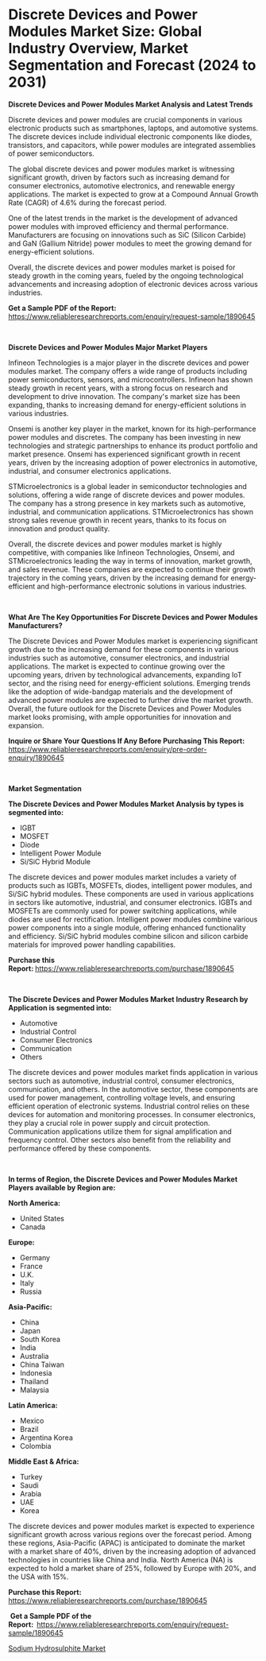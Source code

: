 <p><h1>Discrete Devices and Power Modules Market Size: Global Industry Overview, Market Segmentation and Forecast (2024 to 2031)</h1></p><p><strong>Discrete Devices and Power Modules Market Analysis and Latest Trends</strong></p>
<p><p>Discrete devices and power modules are crucial components in various electronic products such as smartphones, laptops, and automotive systems. The discrete devices include individual electronic components like diodes, transistors, and capacitors, while power modules are integrated assemblies of power semiconductors.</p><p>The global discrete devices and power modules market is witnessing significant growth, driven by factors such as increasing demand for consumer electronics, automotive electronics, and renewable energy applications. The market is expected to grow at a Compound Annual Growth Rate (CAGR) of 4.6% during the forecast period.</p><p>One of the latest trends in the market is the development of advanced power modules with improved efficiency and thermal performance. Manufacturers are focusing on innovations such as SiC (Silicon Carbide) and GaN (Gallium Nitride) power modules to meet the growing demand for energy-efficient solutions.</p><p>Overall, the discrete devices and power modules market is poised for steady growth in the coming years, fueled by the ongoing technological advancements and increasing adoption of electronic devices across various industries.</p></p>
<p><strong>Get a Sample PDF of the Report:&nbsp;</strong> <a href="https://www.reliableresearchreports.com/enquiry/request-sample/1890645">https://www.reliableresearchreports.com/enquiry/request-sample/1890645</a></p>
<p>&nbsp;</p>
<p><strong>Discrete Devices and Power Modules Major Market Players</strong></p>
<p><p>Infineon Technologies is a major player in the discrete devices and power modules market. The company offers a wide range of products including power semiconductors, sensors, and microcontrollers. Infineon has shown steady growth in recent years, with a strong focus on research and development to drive innovation. The company's market size has been expanding, thanks to increasing demand for energy-efficient solutions in various industries.</p><p>Onsemi is another key player in the market, known for its high-performance power modules and discretes. The company has been investing in new technologies and strategic partnerships to enhance its product portfolio and market presence. Onsemi has experienced significant growth in recent years, driven by the increasing adoption of power electronics in automotive, industrial, and consumer electronics applications.</p><p>STMicroelectronics is a global leader in semiconductor technologies and solutions, offering a wide range of discrete devices and power modules. The company has a strong presence in key markets such as automotive, industrial, and communication applications. STMicroelectronics has shown strong sales revenue growth in recent years, thanks to its focus on innovation and product quality.</p><p>Overall, the discrete devices and power modules market is highly competitive, with companies like Infineon Technologies, Onsemi, and STMicroelectronics leading the way in terms of innovation, market growth, and sales revenue. These companies are expected to continue their growth trajectory in the coming years, driven by the increasing demand for energy-efficient and high-performance electronic solutions in various industries.</p></p>
<p>&nbsp;</p>
<p><strong>What Are The Key Opportunities For Discrete Devices and Power Modules Manufacturers?</strong></p>
<p><p>The Discrete Devices and Power Modules market is experiencing significant growth due to the increasing demand for these components in various industries such as automotive, consumer electronics, and industrial applications. The market is expected to continue growing over the upcoming years, driven by technological advancements, expanding IoT sector, and the rising need for energy-efficient solutions. Emerging trends like the adoption of wide-bandgap materials and the development of advanced power modules are expected to further drive the market growth. Overall, the future outlook for the Discrete Devices and Power Modules market looks promising, with ample opportunities for innovation and expansion.</p></p>
<p><strong>Inquire or Share Your Questions If Any Before Purchasing This Report:</strong> <a href="https://www.reliableresearchreports.com/enquiry/pre-order-enquiry/1890645">https://www.reliableresearchreports.com/enquiry/pre-order-enquiry/1890645</a></p>
<p>&nbsp;</p>
<p><strong>Market Segmentation</strong></p>
<p><strong>The Discrete Devices and Power Modules Market Analysis by types is segmented into:</strong></p>
<p><ul><li>IGBT</li><li>MOSFET</li><li>Diode</li><li>Intelligent Power Module</li><li>Si/SiC Hybrid Module</li></ul></p>
<p><p>The discrete devices and power modules market includes a variety of products such as IGBTs, MOSFETs, diodes, intelligent power modules, and Si/SiC hybrid modules. These components are used in various applications in sectors like automotive, industrial, and consumer electronics. IGBTs and MOSFETs are commonly used for power switching applications, while diodes are used for rectification. Intelligent power modules combine various power components into a single module, offering enhanced functionality and efficiency. Si/SiC hybrid modules combine silicon and silicon carbide materials for improved power handling capabilities.</p></p>
<p><strong>Purchase this Report:&nbsp;</strong><a href="https://www.reliableresearchreports.com/purchase/1890645">https://www.reliableresearchreports.com/purchase/1890645</a></p>
<p>&nbsp;</p>
<p><strong>The Discrete Devices and Power Modules Market Industry Research by Application is segmented into:</strong></p>
<p><ul><li>Automotive</li><li>Industrial Control</li><li>Consumer Electronics</li><li>Communication</li><li>Others</li></ul></p>
<p><p>The discrete devices and power modules market finds application in various sectors such as automotive, industrial control, consumer electronics, communication, and others. In the automotive sector, these components are used for power management, controlling voltage levels, and ensuring efficient operation of electronic systems. Industrial control relies on these devices for automation and monitoring processes. In consumer electronics, they play a crucial role in power supply and circuit protection. Communication applications utilize them for signal amplification and frequency control. Other sectors also benefit from the reliability and performance offered by these components.</p></p>
<p>&nbsp;</p>
<p><strong>In terms of Region, the Discrete Devices and Power Modules Market Players available by Region are:</strong></p>
<p>
    <p> <strong> North America: </strong>
        <ul>
            <li>United States</li>
            <li>Canada</li>
        </ul>
        </p> 
    <p> <strong> Europe: </strong>
        <ul>
            <li>Germany</li>
            <li>France</li>
            <li>U.K.</li>
            <li>Italy</li>
            <li>Russia</li>
        </ul>
        </p> 
    <p> <strong> Asia-Pacific: </strong>
        <ul>
            <li>China</li>
            <li>Japan</li>
            <li>South Korea</li>
            <li>India</li>
            <li>Australia</li>
            <li>China Taiwan</li>
            <li>Indonesia</li>
            <li>Thailand</li>
            <li>Malaysia</li>
        </ul>
        </p> 
    <p> <strong> Latin America: </strong>
        <ul>
            <li>Mexico</li>
            <li>Brazil</li>
            <li>Argentina Korea</li>
            <li>Colombia</li>
        </ul>
        </p> 
    <p> <strong> Middle East & Africa: </strong>
        <ul>
            <li>Turkey</li>
            <li>Saudi</li>
            <li>Arabia</li>
            <li>UAE</li>
            <li>Korea</li>
        </ul>
    </p>
    </p>
<p><p>The discrete devices and power modules market is expected to experience significant growth across various regions over the forecast period. Among these regions, Asia-Pacific (APAC) is anticipated to dominate the market with a market share of 40%, driven by the increasing adoption of advanced technologies in countries like China and India. North America (NA) is expected to hold a market share of 25%, followed by Europe with 20%, and the USA with 15%.</p></p>
<p><strong>Purchase this Report: </strong><a href="https://www.reliableresearchreports.com/purchase/1890645">https://www.reliableresearchreports.com/purchase/1890645</a></p>
<p>&nbsp;<strong>Get a Sample PDF of the Report:&nbsp;&nbsp;</strong><a href="https://www.reliableresearchreports.com/enquiry/request-sample/1890645">https://www.reliableresearchreports.com/enquiry/request-sample/1890645</a></p>
<p><strong></strong></p>
<p><p><a href="https://eight-handstand-8fb.notion.site/Sodium-Hydrosulphite-Market-Size-2024-2031-Global-Industrial-Analysis-Key-Geographical-Regions-M-10a44057b71e4061bacedf783cb77cf6">Sodium Hydrosulphite Market</a></p></p>